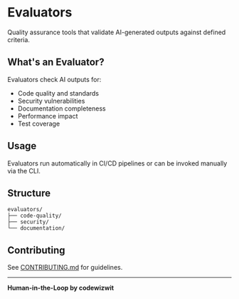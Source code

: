 # Evaluators

Quality assurance tools that validate AI-generated outputs against defined criteria.

## What's an Evaluator?

Evaluators check AI outputs for:
- Code quality and standards
- Security vulnerabilities
- Documentation completeness
- Performance impact
- Test coverage

## Usage

Evaluators run automatically in CI/CD pipelines or can be invoked manually via the CLI.

## Structure

```
evaluators/
├── code-quality/
├── security/
└── documentation/
```

## Contributing

See [CONTRIBUTING.md](../../CONTRIBUTING.md) for guidelines.

---

**Human-in-the-Loop by codewizwit**
